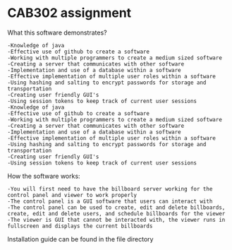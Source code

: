 # CAB302 assignment

What this software demonstrates?

	-Knowledge of java
	-Effective use of github to create a software
	-Working with multiple programmers to create a medium sized software
	-Creating a server that communicates with other software
	-Implementation and use of a database within a software
	-Effective implementation of multiple user roles within a software
	-Using hashing and salting to encrypt passwords for storage and transportation
	-Creating user friendly GUI's
	-Using session tokens to keep track of current user sessions
	-Knowledge of java
	-Effective use of github to create a software
	-Working with multiple programmers to create a medium sized software
	-Creating a server that communicates with other software
	-Implementation and use of a database within a software
	-Effective implementation of multiple user roles within a software
	-Using hashing and salting to encrypt passwords for storage and transportation
	-Creating user friendly GUI's
	-Using session tokens to keep track of current user sessions

How the software works:

	-You will first need to have the billboard server working for the control panel and viewer to work properly
	-The control panel is a GUI software that users can interact with
	-The control panel can be used to create, edit and delete billboards, create, edit and delete users, and schedule billboards for the viewer
	-The viewer is GUI that cannot be interacted with, the viewer runs in fullscreen and displays the current billboards

Installation guide can be found in the file directory
 
